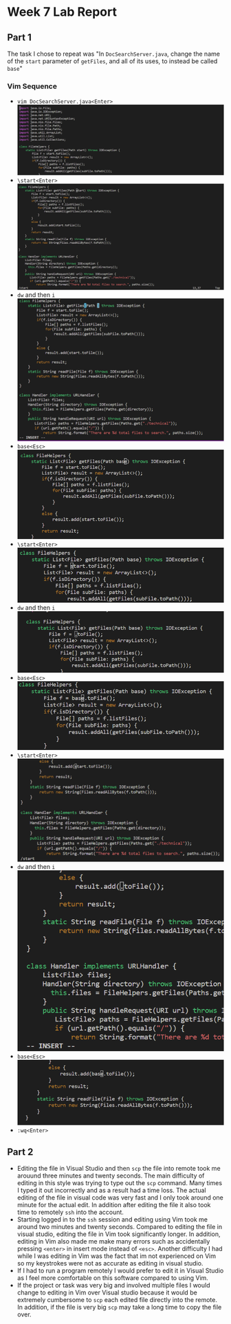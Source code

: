 # Week 7 Lab Report
## Part 1
The task I chose to repeat was "In `DocSearchServer.java`, change the name of the `start` parameter of `getFiles`, and all of its uses, to instead be called ``base``"
### Vim Sequence
* `vim DocSearchServer.java<Enter>` 
![Image](screenshots/vim.png)
* `\start<Enter>` 
![Image](screenshots/vim2.png)
* `dw` and then `i` 
![Image](screenshots/vim3.png)
* `base<Esc>` 
![Image](screenshots/vim4.png)
* `\start<Enter>` 
![Image](screenshots/vim5.png)
* `dw` and then `i` 
![Image](screenshots/vim6.png)
* `base<Esc>` 
![Image](screenshots/vim7.png)
* `\start<Enter>` 
![Image](screenshots/vim8.png)
* `dw` and then `i` 
![Image](screenshots/vim9.png)
* `base<Esc>` 
![Image](screenshots/vim10.png)
* `:wq<Enter>`

## Part 2
* Editing the file in Visual Studio and then `scp` the file into remote took me arouund three minutes and twenty seconds. The main difficulty of editing in this style was trying to type out the `scp` command. Many times I typed it out incorrectly and as a result had a time loss. The actual editing of the file in visual code was very fast and I only took around one minute for the actual edit. In addition after editing the file it also took time to remotely `ssh` into the account.
* Starting logged in to the `ssh` session and editing using Vim took me around two minutes and twenty seconds. Compared to editing the file in visual studio, editing the file in Vim took significantly longer. In addition, editing in Vim also made me make many errors such as accidentally pressing `<enter>` in insert mode instead of `<esc>`. Another difficulty I had while I was editing in Vim was the fact that im not experienced on Vim so my keystrokes were not as accurate as editing in visual studio.
* If I had to run a program remotely I would prefer to edit it in Visual Studio as I feel more comfortable on this software compared to using Vim. 
* If the project or task was very big and involved multiple files I would change to editing in Vim over Visual studio because it would be extremely cumbersome to `scp` each edited file directly into the remote. In addition, if the file is very big `scp` may take a long time to copy the file over.
 
